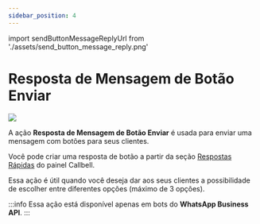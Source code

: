 ```yaml
---
sidebar_position: 4
---
```


import sendButtonMessageReplyUrl from './assets/send_button_message_reply.png'

# Resposta de Mensagem de Botão Enviar

<img src={sendButtonMessageReplyUrl} width={180} />

A ação **Resposta de Mensagem de Botão Enviar** é usada para enviar uma mensagem com botões para seus clientes.

Você pode criar uma resposta de botão a partir da seção [Respostas Rápidas](https://dash.callbell.eu/settings/templates) do painel Callbell.

Essa ação é útil quando você deseja dar aos seus clientes a possibilidade de escolher entre diferentes opções (máximo de 3 opções).

:::info
Essa ação está disponível apenas em bots do **WhatsApp Business API**.
:::